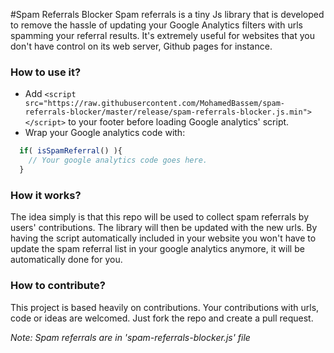 #Spam Referrals Blocker
Spam referrals is a tiny Js library that is developed to remove the hassle of updating your Google Analytics filters with urls spamming your referral results. It's extremely useful for websites that you don't have control on its web server, Github pages for instance.

### How to use it?
- Add `<script src="https://raw.githubusercontent.com/MohamedBassem/spam-referrals-blocker/master/release/spam-referrals-blocker.js.min"></script>` to your footer before loading Google analytics' script.
- Wrap your Google analytics code with:
```js
  if( isSpamReferral() ){
    // Your google analytics code goes here.
  }
```

### How it works?
The idea simply is that this repo will be used to collect spam referrals by users' contributions. The library will then be updated with the new urls. By having the script automatically included in your website you won't have to update the spam referral list in your google analytics anymore, it will be automatically done for you.

### How to contribute?
This project is based heavily on contributions. Your contributions with urls, code or ideas are welcomed. Just fork the repo and create a pull request.

*Note: Spam referrals are in 'spam-referrals-blocker.js' file*
